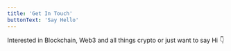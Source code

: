 ```yaml
---
title: 'Get In Touch'
buttonText: 'Say Hello'
---
```


Interested in Blockchain, Web3 and all things crypto or just want to say Hi 👇
